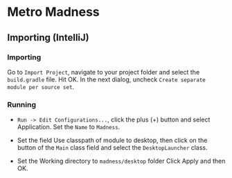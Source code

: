 # Metro Madness

## Importing (IntelliJ)

### Importing

Go to `Import Project`, navigate to your project folder and select the `build.gradle` file. Hit OK. In the next dialog, uncheck `Create separate module per source set`.

### Running

- `Run -> Edit Configurations...`, click the plus (+) button and select Application. Set the `Name` to `Madness`. 

- Set the field Use classpath of module to desktop, then click on the button of the `Main` class field and select the `DesktopLauncher` class. 

- Set the Working directory to `madness/desktop` folder Click Apply and then OK.